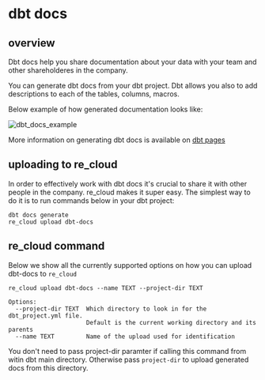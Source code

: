
# dbt docs

## overview

Dbt docs help you share documentation about your data with your team and other shareholderes in the company.

You can generate dbt docs from your dbt project. Dbt allows you also to add descriptions to each of the tables, columns, macros.

Below example of how generated documentation looks like:

![dbt_docs_example](/re_cloud/integrations/dbt_docs.png)

More information on generating dbt docs is available on [dbt pages](https://docs.getdbt.com/docs/building-a-dbt-project/documentation)

## uploading to re_cloud

In order to effectively work with dbt docs it's crucial to share it with other people in the company.
re_cloud makes it super easy. The simplest way to do it is to run commands below in your dbt project:


```
dbt docs generate
re_cloud upload dbt-docs
```

## re_cloud command 

Below we show all the currently supported options on how you can upload dbt-docs to `re_cloud`

```
re_cloud upload dbt-docs --name TEXT --project-dir TEXT

Options:
  --project-dir TEXT  Which directory to look in for the dbt_project.yml file.
                      Default is the current working directory and its parents
  --name TEXT         Name of the upload used for identification
```

You don't need to pass project-dir paramter if calling this command from witin dbt main directory. Otherwise pass `project-dir` to upload generated docs from this directory.